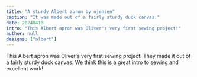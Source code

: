 ```yaml
---
title: "A sturdy Albert apron by ojensen"
caption: "It was made out of a fairly sturdy duck canvas."
date: 20240418
intro: "This Albert apron was Oliver's very first sewing project!"
author: null
designs: ["albert"]
---
```


This Albert apron was Oliver's very first sewing project! They made it out of a fairly sturdy duck canvas. We think this is a great intro to sewing and excellent work!

